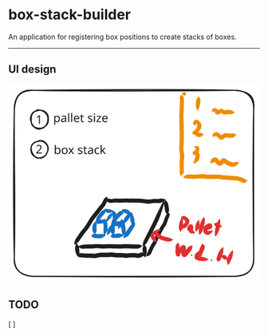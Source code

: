 # box-stack-builder

An application for registering box positions to create stacks of boxes.

---

## UI design

![ui-prototype](./Documents/ui-prototype.excalidraw.svg)


## TODO

[ ] 